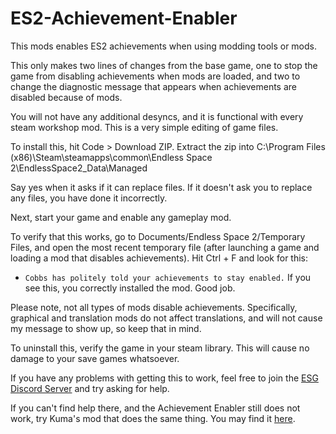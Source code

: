 # ES2-Achievement-Enabler
This mods enables ES2 achievements when using modding tools or mods.

This only makes two lines of changes from the base game, one to stop the game from disabling achievements when mods are loaded, and two to change the diagnostic message that appears when achievements are disabled because of mods.

You will not have any additional desyncs, and it is functional with every steam workshop mod. This is a very simple editing of game files.

To install this, hit Code > Download ZIP.
Extract the zip into C:\Program Files (x86)\Steam\steamapps\common\Endless Space 2\EndlessSpace2_Data\Managed

Say yes when it asks if it can replace files. If it doesn't ask you to replace any files, you have done it incorrectly.

Next, start your game and enable any gameplay mod.

To verify that this works, go to Documents/Endless Space 2/Temporary Files, and open the most recent temporary file (after launching a game and loading a mod that disables achievements). Hit Ctrl + F and look for this:

* `Cobbs has politely told your achievements to stay enabled.` If you see this, you correctly installed the mod. Good job.

Please note, not all types of mods disable achievements. Specifically, graphical and translation mods do not affect translations, and will not cause my message to show up, so keep that in mind.

To uninstall this, verify the game in your steam library. This will cause no damage to your save games whatsoever.

If you have any problems with getting this to work, feel free to join the [ESG Discord Server](https://discord.gg/eAfNtB3) and try asking for help.

If you can't find help there, and the Achievement Enabler still does not work, try Kuma's mod that does the same thing. You may find it [here](https://www.patreon.com/posts/46302678).
